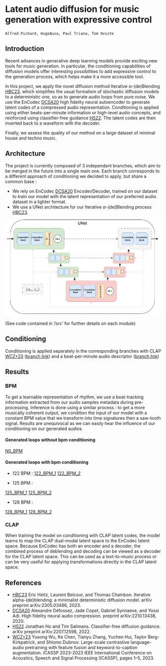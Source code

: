 # Latent audio diffusion for music generation with expressive control
    Alfred Pichard, HugoAusa, Paul Triana, Tom Oviste

## Introduction
Recent advances in generative deep learning models provide exciting new tools for music generation. In particular, the conditioning capabilities of diffusion models offer interesting possibilities to add expressive control to the generation process, which helps make it a more accessible tool. 

In this project, we apply the novel diffusion method Iterative $\alpha$-(de)Blending [HBC23](https://arxiv.org/abs/2305.03486), which simplifies the usual formalism of stochastic diffusion models to a deterministic one, so as to generate audio loops from pure noise. We use the EnCodec [DCSA20](https://arxiv.org/abs/2210.13438) high fidelity neural autoencoder to generate latent codes of a compressed audio representation. Conditioning is applied using either beats-per-minute information or high-level audio concepts, and reinforced using classifier-free guidance [HS22](https://arxiv.org/abs/2207.12598). The latent codes are then inverted back to a waveform with the decoder. 

Finally, we assess the quality of our method on a large dataset of minimal house and techno music.

## Architecture
The project is currently composed of 3 independant branches, which aim to be merged in the future into a single main one. Each branch corresponds to a different approach of conditioning we decided to apply, but share a common base :
  - We rely on EnCodec [DCSA20](https://arxiv.org/abs/2210.13438) Encoder/Decoder, trained on our dataset to train our model with the latent representation of our preferred audio dataset in a lighter format.
  - We use a UNet architecture for our Iterative $\alpha$-(de)Blending process [HBC23](https://arxiv.org/abs/2305.03486).
  
![UNet architecture png](resources/figures/UNet.png)

(See code contained in ’/src’ for further details on each module)

## Conditioning
Conditioning is applied separately in the corresponding branches with CLAP [WCZ+23](https://arxiv.org/abs/2211.06687) ([branch link](https://github.com/AlfredPichard/LADMG/tree/clap)) and a beat-per-minute audio descriptor ([branch link](https://github.com/AlfredPichard/LADMG/tree/bpm_conditioning))

## Results
### BPM
To get a learnable representation of rhythm, we use a beat-tracking information extracted from our audio samples metadata during pre-processing. Inference is done using a similar process : to get a more musically coherent output, we condition the input of our model with a constant BPM value that we transform into time signatures then a saw-tooth signal. Results are unequivocal as we can easily hear the influence of our conditioning on our generated audios.

#### Generated loops without bpm conditioning

[N0_BPM](resources/audios/generated_1_no_bpm.mov)
<audio src="resources/audios/generated_1_no_bpm.wav" title="N0_BPM"></audio>

#### Generated loops with bpm conditioning 

- 122 BPM :
[122_BPM_1](resources/audios/generated_audio_1_122bpm.mov)
[122_BPM_2](resources/audios/generated_audio_9_122bpm.mov)

<audio src="resources/audios/generated_audio_1_122bpm.wav" title="122_BPM_1"></audio>
<audio src="resources/audios/generated_audio_9_122bpm.wav" title="122_BPM_2"></audio>

- 125 BPM : 

[125_BPM_1](resources/audios/generated_audio_3_125bpm.mov)
[125_BPM_2](resources/audios/generated_audio_6_125bpm.mov)

<audio src="resources/audios/generated_audio_3_125bpm.wav" title="125_BPM_1"></audio>
<audio src="resources/audios/generated_audio_6_125bpm.wav" title="125_BPM_2"></audio>

- 128 BPM :

[128_BPM_1](resources/audios/generated_audio_4_128bpm.mov)
[128_BPM_2](resources/audios/generated_audio_5_128bpm.mov)
<audio src="resources/audios/generated_audio_4_128bpm.wav" title="128_BPM_1"></audio>
<audio src="resources/audios/generated_audio_5_128bpm.wav" title="128_BPM_2"></audio>


### CLAP
When training the model on conditioning with CLAP latent codes, the model learns to map the CLAP dual-modal latent space to the EnCodec latent space. Because EnCodec has both an encoder and a decoder, the combined process of deblending and decoding can be viewed as a decoder for the CLAP latent space. This can be used as a text-to-music process or can be very useful for applying transformations directly in the CLAP latent space.


## References
 - [HBC23](https://arxiv.org/abs/2305.03486) Eric Heitz, Laurent Belcour, and Thomas Chambon. Iterative alpha-(de)blending: a minimalist deterministic diffusion model. arXiv preprint arXiv:2305.03486, 2023.
 - [DCSA20](https://arxiv.org/abs/2210.13438) Alexandre Défossez, Jade Copet, Gabriel Synnaeve, and Yossi Adi. High fidelity neural audio compression. preprint arXiv:2210.13438, 2020.
 - [HS22](https://arxiv.org/abs/2207.12598) Jonathan Ho and Tim Salimans. Classifier-free diffusion guidance. arXiv preprint arXiv:2207.12598, 2022.
 - [WCZ+23](https://arxiv.org/abs/2211.06687) Yusong Wu, Ke Chen, Tianyu Zhang, Yuchen Hui, Taylor Berg-Kirkpatrick, and Shlomo Dubnov. Large-scale contrastive language-audio pretraining with feature fusion and keyword-to-caption augmentation. ICASSP 2023-2023 IEEE International Conference on Acoustics, Speech and Signal Processing (ICASSP), pages 1–5, 2023.
